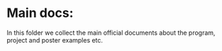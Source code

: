 # Main docs:
In this folder we collect the main official documents about the program, project and poster examples etc.
